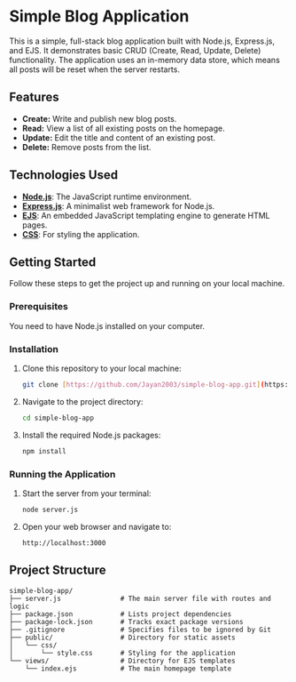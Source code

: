 
# Simple Blog Application

This is a simple, full-stack blog application built with Node.js, Express.js, and EJS. It demonstrates basic CRUD (Create, Read, Update, Delete) functionality. The application uses an in-memory data store, which means all posts will be reset when the server restarts.

## Features

- **Create:** Write and publish new blog posts.
- **Read:** View a list of all existing posts on the homepage.
- **Update:** Edit the title and content of an existing post.
- **Delete:** Remove posts from the list.

## Technologies Used

- [**Node.js**](https://nodejs.org/): The JavaScript runtime environment.
- [**Express.js**](https://expressjs.com/): A minimalist web framework for Node.js.
- [**EJS**](https://ejs.co/): An embedded JavaScript templating engine to generate HTML pages.
- [**CSS**](https://www.w3.org/Style/CSS/Overview.en.html): For styling the application.

## Getting Started

Follow these steps to get the project up and running on your local machine.

### Prerequisites

You need to have Node.js installed on your computer.

### Installation

1. Clone this repository to your local machine:
   ```bash
   git clone [https://github.com/Jayan2003/simple-blog-app.git](https://github.com/Jayan2003/simple-blog-app.git)

2.  Navigate to the project directory:
    ```bash
    cd simple-blog-app
    ```
3.  Install the required Node.js packages:
    ```bash
    npm install
    ```

### Running the Application

1.  Start the server from your terminal:
    ```bash
    node server.js
    ```
2.  Open your web browser and navigate to:
    ```
    http://localhost:3000
    ```

## Project Structure

```
simple-blog-app/
├── server.js               # The main server file with routes and logic
├── package.json            # Lists project dependencies
├── package-lock.json       # Tracks exact package versions
├── .gitignore              # Specifies files to be ignored by Git
├── public/                 # Directory for static assets
│   └── css/
│       └── style.css       # Styling for the application
└── views/                  # Directory for EJS templates
    └── index.ejs           # The main homepage template
```
